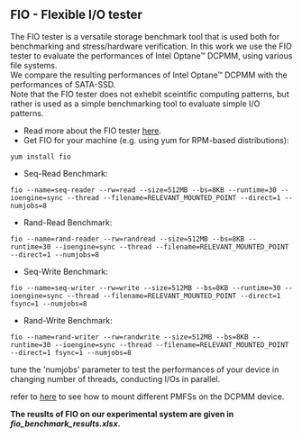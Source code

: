 ## FIO - Flexible I/O tester
The FIO tester is a versatile storage benchmark tool that is used both for benchmarking and stress/hardware verification.
In this work we use the FIO tester to evaluate the performances of Intel Optane™ DCPMM, using various file systems. \
We compare the resulting performances of Intel Optane™ DCPMM with the performances of SATA-SSD. \
Note that the FIO tester does not exhebit sceintific computing patterns, but rather is used as a simple benchmarking tool to evaluate simple I/O patterns.
- Read more about the FIO tester [here](https://fio.readthedocs.io/en/latest/fio_doc.html).
- Get FIO for your machine (e.g. using yum for RPM-based distributions):
```
yum install fio
```
- Seq-Read Benchmark:
```
fio --name=seq-reader --rw=read --size=512MB --bs=8KB --runtime=30 --ioengine=sync --thread --filename=RELEVANT_MOUNTED_POINT --direct=1 --numjobs=8
```
- Rand-Read Benchmark:
```
fio --name=rand-reader --rw=randread --size=512MB --bs=8KB --runtime=30 --ioengine=sync --thread --filename=RELEVANT_MOUNTED_POINT --direct=1 --numjobs=8
```
- Seq-Write Benchmark:
```
fio --name=seq-writer --rw=write --size=512MB --bs=8KB --runtime=30 --ioengine=sync --thread --filename=RELEVANT_MOUNTED_POINT --direct=1 fsync=1 --numjobs=8
```
- Rand-Write Benchmark:
```
fio --name=rand-writer --rw=randwrite --size=512MB --bs=8KB --runtime=30 --ioengine=sync --thread --filename=RELEVANT_MOUNTED_POINT --direct=1 fsync=1 --numjobs=8
```
tune the 'numjobs' parameter to test the performances of your device in changing number of threads, conducting I/Os in parallel. 

refer to [here](https://github.com/Scientific-Computing-Lab-NRCN/StoringStorage/blob/main/NVRAM_Persistent_Memory_FSs/README.md#mount-pmfss-to-dcpmm-namespace) to see how to mount different PMFSs on the DCPMM device.

**The reuslts of FIO on our experimental system are given in *fio_benchmark_results.xlsx*.**
